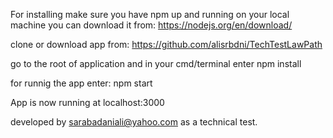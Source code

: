 
For installing make sure you have npm up and running on your local machine you can
download it from:
https://nodejs.org/en/download/

clone or download app from:
https://github.com/alisrbdni/TechTestLawPath

go to the root of application and in your cmd/terminal enter
npm install

for runnig the app enter:
npm start

App is now running at localhost:3000

developed by sarabadaniali@yahoo.com as a technical test.
